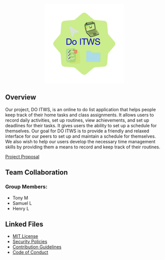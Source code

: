 <p align="center">
  <img src="https://github.com/hayTambourineMan/F21-ITWS1100-G14/blob/front-end/web/resources/Logo.png" width="50%" title="DO ITWS Logo">
</p>

## Overview

Our project, DO ITWS, is an online to do list application that helps people keep track of their home tasks and class assignments. It allows users to record daily activities, set up routines, view achievements, and set up deadlines for their tasks. It gives users the ability to set up a schedule for themselves. Our goal for DO ITWS is to provide a friendly and relaxed interface for our peers to set up and maintain a schedule for themselves. We also wish to help our users develop the necessary time management skills by providing them a means to record and keep track of their routines.

[Project Proposal](https://docs.google.com/document/d/1wcOxe2cv3cUKzLyQuvTug6jKY8uNlcYWYdqwTh5Umio/edit)

## Team Collaboration
### Group Members:
- Tony M
- Samuel L
- Henry L

## Linked Files

- [MIT License](LICENSE)
- [Security Policies](.github/SECURITY.md)
- [Contribution Guidelines](.github/CONTRIBUTION.md)
- [Code of Conduct](.github/CODE_OF_CONDUCT.md)
